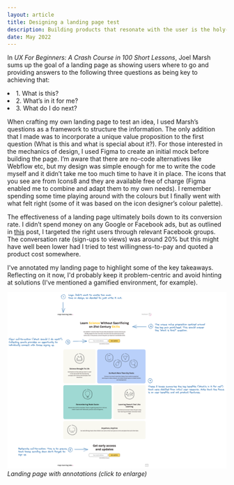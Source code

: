 ```yaml
---
layout: article
title: Designing a landing page test
description: Building products that resonate with the user is the holy-grail of the start-up world and a landing page test is a popular way of testing an idea. But how does one increase the chances of a successful test?
date: May 2022
---
```


In _UX For Beginners: A Crash Course in 100 Short Lessons_, Joel Marsh sums
up the goal of a landing page as showing users where to go and providing
answers to the following three questions as being key to achieving that:


<li> 1. What is this? </li>
<li> 2. What’s in it for me? </li>
<li> 3. What do I do next? </li>


When crafting my own landing page to test an idea, I used Marsh’s questions
as a framework to structure the information. The only addition that I made was
to incorporate a unique value proposition to the first question (What is this
and what is special about it?). For those interested in the mechanics of
design, I used Figma to create an initial mock before building the page. I’m
aware that there are no-code alternatives like Webflow etc, but my design was
simple enough for me to write the code myself and it didn’t take me too much
time to have it in place. The icons that you see are from Icons8 and they are
available free of charge (Figma enabled me to combine and adapt them to my own
needs). I remember spending some time playing around with the colours but I
finally went with what felt right (some of it was based on the icon designer’s
colour palette).

The effectiveness of a landing page ultimately boils down to its conversion
rate. I didn’t spend money on any Google or Facebook ads, but as outlined in
[this](https://nandu306.github.io/articles/idea_validation) post, I targeted the right users through relevant Facebook groups. The
conversation rate (sign-ups to views) was around 20% but this might have well
been lower had I tried to test willingness-to-pay and quoted a product cost
somewhere.

I've annotated my landing page to highlight some of the key takeaways. Reflecting on it now, I'd
probably keep it problem-centric and avoid hinting at solutions (I've mentioned a gamified environment, for example).

[![Designing a landing page test](/public/landingpage.png)](/public/landingpage.png)
*Landing page with annotations (click to enlarge)*
